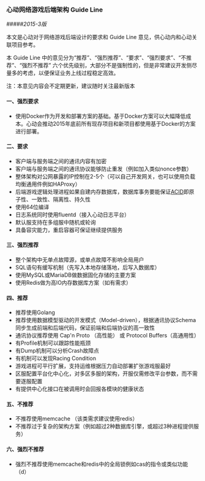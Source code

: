 ### 心动网络游戏后端架构 Guide Line
#####_2015-3版_

本文是心动对于网络游戏后端设计的要求和 Guide Line 意见，供心动内和心动关联项目参考。

本 Guide Line 中的意见分为“推荐”、“强烈推荐”、“要求”、“强烈要求”、“不推荐”、“强烈不推荐” 六个优先级别，大部分不是强制性的，但是非常建议开发侧尽量多的考虑，以便保证业务上线过程稳定高效。

注：本意见内容会不定期更新，建议随时关注最新版本


#### 一、强烈要求

* 使用Docker作为开发和部署方案的基础。基于Docker方案可以大幅降低成本。心动会推动2015年底前所有现存项目和新项目都使用基于Docker的方案进行部署。

#### 二、要求

* 客户端与服务端之间的通讯内容有加密
* 客户端与服务端之间的通讯协议能够防止重发（例如加入类似nonce参数）
* 整体架构对公网暴露的IP控制在2-5个（可以自己开发网关，也可以使用负载均衡通用件例如HAProxy）
* 后端游戏逻辑处理进程如果自建内存数据库，数据库事务要能保证[ACID](https://zh.wikipedia.org/wiki/ACID)即原子性、一致性、隔离性、持久性
* 使用64位编译
* 日志系统同时使用fluentd（接入心动日志平台）
* 默认服支持在多组服中随机或轮询
* 具备容灾能力，重启容器可保证继续提供服务

#### 三、强烈推荐

* 整个架构中无单点故障源，或单点故障不影响全局用户
* SQL语句有缓写机制（先写入本地存储落地，后写入数据库）
* 使用MySQL或MariaDB做数据固化存储的主要方案
* 使用Redis做为高IO内存数据库方案（如有需求）


#### 四、推荐

* 推荐使用Golang
* 推荐使用数据模型驱动的开发模式（Model-driven），根据通讯协议Schema同步生成前端和后端代码，保证前端和后端协议的高一致性
* 通讯协议推荐使用 Cap'n Proto （高性能） 或 Protocol Buffers（高通用性）
* 有Profile机制可以跟踪性能瓶颈
* 有Dump机制可以分析Crash故障点
* 有机制可以发现Racing Condition
* 游戏进程可平行扩展，支持运维根据压力自动部署扩张游戏服最好
* 区服配置平台化中心化，对多区多服的架构，开服仅需修改平台参数，而不需要逐服配置
* 有提供中心化接口在被调用时会回报各模块的健康状态


#### 五、不推荐

* 不推荐使用memcache （该类需求建议使用redis）
* 不推荐过于复杂的架构方案（例如超过2种数据库引擎，或超过3种进程提供服务）

#### 六、强烈不推荐

* 强烈不推荐使用memcache和redis中的全局锁例如cas的指令或类似功能（d）


